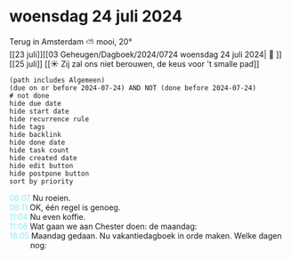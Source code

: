 # woensdag 24 juli 2024

Terug in Amsterdam ⛅ mooi, 20°<br>[[23 juli]][[03 Geheugen/Dagboek/2024/0724 woensdag 24 juli 2024| 📓 ]][[25 juli]]
[[☀️ Zij zal ons niet berouwen, de keus voor 't smalle pad]]
```tasks
(path includes Algemeen)
(due on or before 2024-07-24) AND NOT (done before 2024-07-24)
# not done
hide due date
hide start date
hide recurrence rule
hide tags
hide backlink
hide done date
hide task count
hide created date
hide edit button
hide postpone button
sort by priority 
```
<p style="padding-left: 2.7em; text-indent: -2.7em; margin: 0"><font color=#8be9f3>08:07</font>  Nu roeien. </p>   
<p style="padding-left: 2.7em; text-indent: -2.7em; margin: 0"><font color=#8be9f3>08:11</font>  OK, één regel is genoeg. </p>   
<p style="padding-left: 2.7em; text-indent: -2.7em; margin: 0"><font color=#8be9f3>11:04</font>  Nu even koffie. </p>   
<p style="padding-left: 2.7em; text-indent: -2.7em; margin: 0"><font color=#8be9f3>11:06</font>  Wat gaan we aan Chester doen: de maandag:  </p>   
<p style="padding-left: 2.7em; text-indent: -2.7em; margin: 0"><font color=#8be9f3>18:05</font>  Maandag gedaan. Nu vakantiedagboek in orde maken. Welke dagen nog: </p>   
